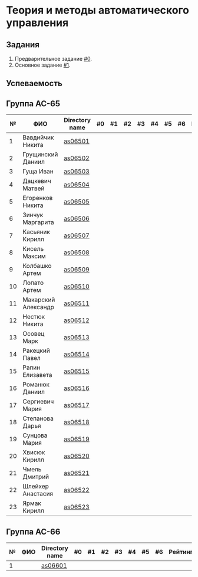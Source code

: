 # Теория и методы автоматического управления

## Задания

1. Предварительное задание [#0](./tasks/task_00/readme.md).
2. Основное задание [#1](./tasks/task_01/readme.md).

## Успеваемость

## Группа AC-65
| №  | ФИО                               | Directory name              | #0 | #1 | #2 | #3 | #4 | #5 | #6 | Рейтинг |
|----|-----------------------------------|-----------------------------|----|----|----|----|----|----|----|---------|
| 1  | Вавдийчик Никита                  |[as06501](./trunk/as06501/)  |    |    |    |    |    |    |    |         |
| 2  | Грущинский Даниил                 |[as06502](./trunk/as06502/)  |    |    |    |    |    |    |    |         |
| 3  | Гуща Иван                         |[as06503](./trunk/as06503/)  |    |    |    |    |    |    |    |         |
| 4  | Дацкевич Матвей                   |[as06504](./trunk/as06504/)  |    |    |    |    |    |    |    |         |
| 5  | Егоренков Никита                  |[as06505](./trunk/as06505/)  |    |    |    |    |    |    |    |         |
| 6  | Зинчук Маргарита                  |[as06506](./trunk/as06506/)  |    |    |    |    |    |    |    |         |
| 7  | Касьяник Кирилл                   |[as06507](./trunk/as06507/)  |    |    |    |    |    |    |    |         |
| 8  | Кисель Максим                     |[as06508](./trunk/as06508/)  |    |    |    |    |    |    |    |         |
| 9  | Колбашко Артем                    |[as06509](./trunk/as06509/)  |    |    |    |    |    |    |    |         |
| 10 | Лопато Артем                      |[as06510](./trunk/as06510/)  |    |    |    |    |    |    |    |         |
| 11 | Макарский Александр               |[as06511](./trunk/as06511/)  |    |    |    |    |    |    |    |         |
| 12 | Нестюк Никита                     |[as06512](./trunk/as06512/)  |    |    |    |    |    |    |    |         |
| 13 | Осовец Марк                       |[as06513](./trunk/as06513/)  |    |    |    |    |    |    |    |         |
| 14 | Ракецкий Павел                    |[as06514](./trunk/as06514/)  |    |    |    |    |    |    |    |         |
| 15 | Рапин Елизавета                   |[as06515](./trunk/as06515/)  |    |    |    |    |    |    |    |         |
| 16 | Романюк Даниил                    |[as06516](./trunk/as06516/)  |    |    |    |    |    |    |    |         |
| 17 | Сергиевич Мария                   |[as06517](./trunk/as06517/)  |    |    |    |    |    |    |    |         |
| 18 | Степанова Дарья                   |[as06518](./trunk/as06518/)  |    |    |    |    |    |    |    |         |
| 19 | Сунцова Мария                     |[as06519](./trunk/as06519/)  |    |    |    |    |    |    |    |         |
| 20 | Хвисюк Кирилл                     |[as06520](./trunk/as06520/)  |    |    |    |    |    |    |    |         |
| 21 | Чмель Дмитрий                     |[as06521](./trunk/as06521/)  |    |    |    |    |    |    |    |         |
| 22 | Шлейхер Анастасия                 |[as06522](./trunk/as06522/)  |    |    |    |    |    |    |    |         |
| 23 | Ярмак Кирилл                      |[as06523](./trunk/as06523/)  |    |    |    |    |    |    |    |         |

## Группа AC-66

| №  | ФИО                               | Directory name               | #0 | #1 | #2 | #3 | #4 | #5 | #6 | Рейтинг |
|----|-----------------------------------|------------------------------|----|----|----|----|----|----|----|---------|
| 1  |                                   |[as06601](./trunk/as06601/)   |    |    |    |    |    |    |    |         |
